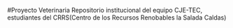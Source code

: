 #Proyecto Veterinaria
Repositorio institucional del equipo CJE-TEC, estudiantes del CRRS(Centro de los Recursos Renobables la Salada Caldas)